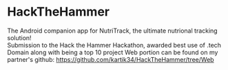 # HackTheHammer
The Android companion app for NutriTrack, the ultimate nutrional tracking solution! <br>
Submission to the Hack the Hammer Hackathon, awarded best use of .tech Domain along with being a top 10 project
Web portion can be found on my partner's github: https://github.com/kartik34/HackTheHammer/tree/Web 
